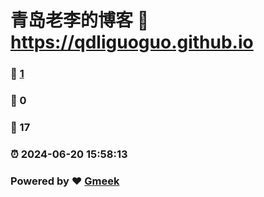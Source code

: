 # 青岛老李的博客 :link: https://qdliguoguo.github.io 
### :page_facing_up: [1](https://qdliguoguo.github.io/tag.html) 
### :speech_balloon: 0 
### :hibiscus: 17 
### :alarm_clock: 2024-06-20 15:58:13 
### Powered by :heart: [Gmeek](https://github.com/Meekdai/Gmeek)
